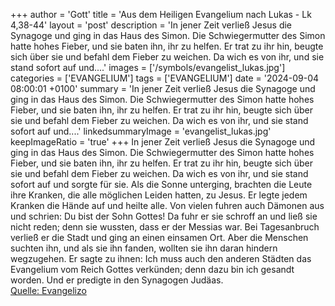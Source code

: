 +++
author = 'Gott'
title = 'Aus dem Heiligen Evangelium nach Lukas - Lk 4,38-44'
layout = 'post'
description = 'In jener Zeit verließ Jesus die Synagoge und ging in das Haus des Simon. Die Schwiegermutter des Simon hatte hohes Fieber, und sie baten ihn, ihr zu helfen. Er trat zu ihr hin, beugte sich über sie und befahl dem Fieber zu weichen. Da wich es von ihr, und sie stand sofort auf und....'
images = ['/symbols/evangelist_lukas.jpg']
categories = ['EVANGELIUM']
tags = ['EVANGELIUM']
date = '2024-09-04 08:00:01 +0100'
summary = 'In jener Zeit verließ Jesus die Synagoge und ging in das Haus des Simon. Die Schwiegermutter des Simon hatte hohes Fieber, und sie baten ihn, ihr zu helfen. Er trat zu ihr hin, beugte sich über sie und befahl dem Fieber zu weichen. Da wich es von ihr, und sie stand sofort auf und....'
linkedsummaryImage = 'evangelist_lukas.jpg'
keepImageRatio = 'true'
+++
In jener Zeit verließ Jesus die Synagoge und ging in das Haus des Simon. Die Schwiegermutter des Simon hatte hohes Fieber, und sie baten ihn, ihr zu helfen.
Er trat zu ihr hin, beugte sich über sie und befahl dem Fieber zu weichen. Da wich es von ihr, und sie stand sofort auf und sorgte für sie.<!--more-->
Als die Sonne unterging, brachten die Leute ihre Kranken, die alle möglichen Leiden hatten, zu Jesus. Er legte jedem Kranken die Hände auf und heilte alle.
Von vielen fuhren auch Dämonen aus und schrien: Du bist der Sohn Gottes! Da fuhr er sie schroff an und ließ sie nicht reden; denn sie wussten, dass er der Messias war.
Bei Tagesanbruch verließ er die Stadt und ging an einen einsamen Ort. Aber die Menschen suchten ihn, und als sie ihn fanden, wollten sie ihn daran hindern wegzugehen.
Er sagte zu ihnen: Ich muss auch den anderen Städten das Evangelium vom Reich Gottes verkünden; denn dazu bin ich gesandt worden.
Und er predigte in den Synagogen Judäas.<br> [Quelle: Evangelizo](https://evangeliumtagfuertag.org/DE/gospel)
